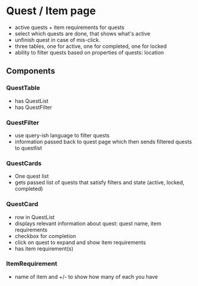 # Quest / Item page

- active quests + item requirements for quests
- select which quests are done, that shows what's active
- unfinish quest in case of mis-click.
- three tables, one for active, one for completed, one for locked
- ability to filter quests based on properties of quests: location

## Components

### QuestTable

- has QuestList
- has QuestFilter

### QuestFilter

- use query-ish language to filter quests
- information passed back to quest page which then sends filtered quests to questlist

### QuestCards

- One quest list
- gets passed list of quests that satisfy filters and state (active, locked, completed)

### QuestCard

- row in QuestList
- displays relevant information about quest: quest name, item requirements
- checkbox for completion
- click on quest to expand and show item requirements
- has item requirement(s)

### ItemRequirement

- name of item and +/- to show how many of each you have
